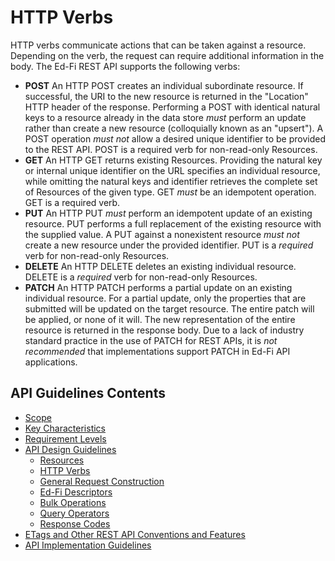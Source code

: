 # HTTP Verbs

HTTP verbs communicate actions that can be taken against a resource. Depending
on the verb, the request can require additional information in the body. The
Ed-Fi REST API supports the following verbs:

* **POST** An HTTP POST creates an individual subordinate resource. If
  successful, the URI to the new resource is returned in the "Location" HTTP
  header of the response. Performing a POST with identical natural keys to a
  resource already in the data store _must_ perform an update rather than create
  a new resource (colloquially known as an "upsert"). A POST operation _must
  not_ allow a desired unique identifier to be provided to the REST API. POST is
  a required verb for non-read-only Resources.
* **GET** An HTTP GET returns existing Resources. Providing the natural key or
  internal unique identifier on the URL specifies an individual resource, while
  omitting the natural keys and identifier retrieves the complete set of
  Resources of the given type. GET _must_ be an idempotent operation. GET is a
  required verb.
* **PUT** An HTTP PUT _must_ perform an idempotent update of an existing
  resource. PUT performs a full replacement of the existing resource with the
  supplied value. A PUT against a nonexistent resource _must not_ create a new
  resource under the provided identifier. PUT is a _required_ verb for non-read-only
  Resources.
* **DELETE** An HTTP DELETE deletes an existing individual resource. DELETE is a
  _required_ verb for non-read-only Resources.
* **PATCH** An HTTP PATCH performs a partial update on an existing individual
  resource. For a partial update, only the properties that are submitted will be
  updated on the target resource. The entire patch will be applied, or none of
  it will. The new representation of the entire resource is returned in the
  response body. Due to a lack of industry standard practice in the use of PATCH
  for REST APIs, it is _not recommended_ that implementations support PATCH in
  Ed-Fi API applications.
  
## API Guidelines Contents

* [Scope](../SCOPE.md)
* [Key Characteristics](../KEY-CHARACTERISTICS.md)
* [Requirement Levels](../REQUIREMENT-LEVELS.md)
* [API Design Guidelines](../API-DESIGN-GUIDELINES/README.md)
  * [Resources](RESOURCES.md)
  * [HTTP Verbs](HTTP-VERBS.md)
  * [General Request Construction](GENERAL-REQUEST-CONSTRUCTION.md)
  * [Ed-Fi Descriptors](ED-FI-DESCRIPTORS.md)
  * [Bulk Operations](BULK-OPERATIONS.md)
  * [Query Operators](QUERY-OPERATORS.md)
  * [Response Codes](RESPONSE-CODES.md)
* [ETags and Other REST API Conventions and
  Features](ETAGS-OTHER-CONVENTIONS.md)
* [API Implementation Guidelines](../API-IMPLEMENTATION-GUIDELINES/README.md)
